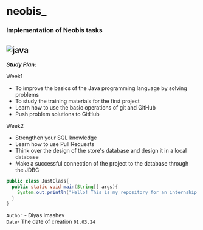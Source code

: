 # neobis_

### Implementation of Neobis tasks
![java](https://i.imgur.com/ak4URxF.jpg)
-----

***Study Plan:***

Week1
- To improve the basics of the Java programming language by solving problems
- To study the training materials for the first project
- Learn how to use the basic operations of git and GitHub
- Push problem solutions to GitHub

Week2
- Strengthen your SQL knowledge
- Learn how to use Pull Requests
- Think over the design of the store's database and design it in a local database
- Make a successful connection of the project to the database through the JDBC

```java
public class JustClass{
  public static void main(String[] args){
    System.out.println("Hello! This is my repository for an internship at Neobis.")
  }
}
```
<code style="background-color: white">Author</code> - Diyas Imashev<br>
<code style="background-color: white">Date</code>- The date of creation <code style="background-color: white">01.03.24</code>
